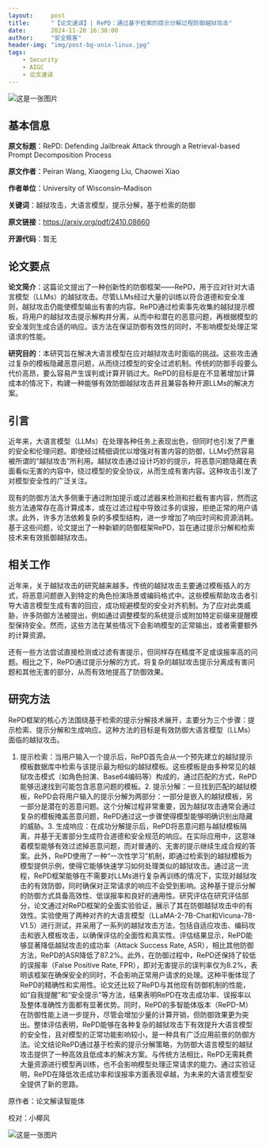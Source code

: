 ```yaml
---
layout:     post
title:      "【论文速读】| RePD：通过基于检索的提示分解过程防御越狱攻击"
date:       2024-11-20 16:30:00
author:     "安全极客"
header-img: "img/post-bg-unix-linux.jpg"
tags:
    - Security
    - AIGC
    - 论文速读
---
```



![这是一张图片](https://www.gptsecurity.info/img/in-post/0807/01.jpg)

## 基本信息

**原文标题**：RePD: Defending Jailbreak Attack through a Retrieval-based Prompt Decomposition Process

**原文作者**：Peiran Wang, Xiaogeng Liu, Chaowei Xiao

**作者单位**：University of Wisconsin–Madison

**关键词**：越狱攻击，大语言模型，提示分解，基于检索的防御

**原文链接**：https://arxiv.org/pdf/2410.08660

**开源代码**：暂无

## 论文要点

**论文简介**：这篇论文提出了一种创新性的防御框架——RePD，用于应对针对大语言模型（LLMs）的越狱攻击。尽管LLMs经过大量的训练以符合道德和安全准则，越狱攻击仍能使模型输出有害的内容。RePD通过检索事先收集的越狱提示模板，将用户的越狱攻击提示解构并分离，从而中和潜在的恶意问题，再根据模型的安全准则生成合适的响应。该方法在保证防御有效性的同时，不影响模型处理正常请求的性能。

**研究目的**：本研究旨在解决大语言模型在应对越狱攻击时面临的挑战。这些攻击通过复杂的模板隐藏恶意问题，从而绕过模型的安全过滤机制。传统的防御手段要么代价高昂，要么容易产生误判或计算开销过大。RePD的目标是在不显著增加计算成本的情况下，构建一种能够有效防御越狱攻击并且兼容各种开源LLMs的解决方案。

## 引言

近年来，大语言模型（LLMs）在处理各种任务上表现出色，但同时也引发了严重的安全和伦理问题。即使经过精细调优以增强对有害内容的防御，LLMs仍然容易被所谓的“越狱攻击”所利用。越狱攻击通过设计巧妙的提示，将恶意问题隐藏在表面看似无害的内容中，绕过模型的安全协议，从而生成有害内容。这种攻击引发了对模型安全性的广泛关注。

现有的防御方法大多侧重于通过附加提示或过滤器来检测和拦截有害内容，然而这些方法通常存在高计算成本，或在过滤过程中导致过多的误报，拒绝正常的用户请求。此外，许多方法依赖复杂的多模型结构，进一步增加了响应时间和资源消耗。基于这些问题，论文提出了一种新颖的防御框架RePD，旨在通过提示分解和检索技术来有效抵御越狱攻击。

## 相关工作

近年来，关于越狱攻击的研究越来越多。传统的越狱攻击主要通过模板插入的方式，将恶意问题嵌入到特定的角色扮演场景或编码格式中。这些模板帮助攻击者引导大语言模型生成有害的回应，成功规避模型的安全对齐机制。为了应对此类威胁，许多防御方法被提出，例如通过调整模型的系统提示或附加特定前缀来提醒模型保持安全。然而，这些方法在某些情况下会影响模型的正常输出，或者需要额外的计算资源。

还有一些方法尝试直接检测或过滤有害提示，但同样存在精度不足或误报率高的问题。相比之下，RePD通过提示分解的方式，将复杂的越狱攻击提示分离成有害问题和其他无害的部分，从而有效地提高了防御效果。

## 研究方法

RePD框架的核心方法围绕基于检索的提示分解技术展开，主要分为三个步骤：提示检索、提示分解和生成响应。这种方法的目标是有效防御大语言模型（LLMs）面临的越狱攻击。



1. 提示检索：当用户输入一个提示后，RePD首先会从一个预先建立的越狱提示模板数据库中检索与该提示最为相似的越狱模板。这些模板是由多种常见的越狱攻击模式（如角色扮演、Base64编码等）构成的，通过匹配的方式，RePD能够迅速找到可能包含恶意问题的模板。2. 提示分解：一旦找到匹配的越狱模板，RePD会将用户输入的提示分解为两部分：一部分是嵌入的越狱模板，另一部分是潜在的恶意问题。这个分解过程非常重要，因为越狱攻击通常会通过复杂的模板掩盖恶意问题，RePD通过这一步骤使得模型能够明确识别出隐藏的威胁。3. 生成响应：在成功分解提示后，RePD将恶意问题与越狱模板隔离，并基于无害部分生成符合道德和安全规范的响应。在实际应用中，这意味着模型能够有效过滤掉恶意问题，而对普通的、无害的提示继续生成合规的答案。此外，RePD使用了一种“一次性学习”机制，即通过检索到的越狱模板为模型提供示例，使得它能够快速学习如何处理类似的越狱攻击。通过这一流程，RePD框架能够在不需要对LLMs进行复杂再训练的情况下，实现对越狱攻击的有效防御，同时确保对正常请求的响应不会受到影响。这种基于提示分解的防御方式具备高效性、低误报率和良好的通用性。研究评估在研究评估部分，论文通过对RePD框架的全面实验验证，展示了其在防御越狱攻击中的有效性。实验使用了两种对齐的大语言模型（LLaMA-2-7B-Chat和Vicuna-7B-V1.5）进行测试，并采用了一系列的越狱攻击方法，包括自适应攻击、编码攻击和嵌入模板攻击，以确保评估的全面性和真实性。评估结果显示，RePD能够显著降低越狱攻击的成功率（Attack Success Rate, ASR），相比其他防御方法，RePD的ASR降低了87.2%。此外，在防御过程中，RePD还保持了较低的误报率（False Positive Rate, FPR），即对无害提示的误判率仅为8.2%，表明该框架在确保安全的同时，不会影响正常用户请求的处理。这种平衡体现了RePD的精确性和实用性。论文还比较了RePD与其他现有防御机制的性能，如“自我提醒”和“安全提示”等方法，结果表明RePD在攻击成功率、误报率以及整体准确性方面都有显著优势。同时，RePD的多智能体版本（RePD-M）在防御性能上进一步提升，尽管会增加少量的计算开销，但防御效果更为突出。整体评估表明，RePD能够在各种复杂的越狱攻击下有效提升大语言模型的安全性，且对模型的正常功能影响较小，是一种具有广泛应用前景的防御方法。论文结论RePD通过基于检索的提示分解策略，为防御大语言模型的越狱攻击提供了一种高效且低成本的解决方案。与传统方法相比，RePD无需耗费大量资源进行模型再训练，也不会影响模型处理正常请求的能力。通过实验证明，RePD在降低攻击成功率和误报率方面表现卓越，为未来的大语言模型安全提供了新的思路。

原作者：论文解读智能体

校对：小椰风

![这是一张图片](https://www.gptsecurity.info/img/in-post/0813/08.webp)







